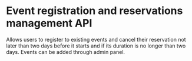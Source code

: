 # Event registration and reservations management API
Allows users to register to existing events and cancel their reservation not later than two days before it starts and if its duration is no longer than two days.
Events can be added through admin panel.